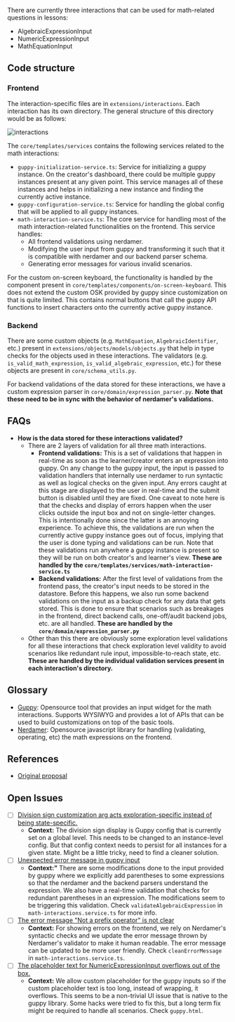 There are currently three interactions that can be used for math-related questions in lessons:
- AlgebraicExpressionInput
- NumericExpressionInput
- MathEquationInput

## Code structure
### Frontend
The interaction-specific files are in `extensions/interactions`. Each interaction has its own directory. The general structure of this directory would be as follows:

![interactions](https://user-images.githubusercontent.com/35144226/228078766-a0fb8b8a-a03b-4df1-add5-59725d41cdeb.PNG)

The `core/templates/services` contains the following services related to the math interactions:
- `guppy-initialization-service.ts`: Service for initializing a guppy instance. On the creator's dashboard, there could be multiple guppy instances present at any given point. This service manages all of these instances and helps in initializing a new instance and finding the currently active instance.
- `guppy-configuration-service.ts`: Service for handling the global config that will be applied to all guppy instances. 
- `math-interaction-service.ts`: The core service for handling most of the math interaction-related functionalities on the frontend. This service handles:
  - All frontend validations using nerdamer.
  - Modifying the user input from guppy and transforming it such that it is compatible with nerdamer and our backend parser schema.
  - Generating error messages for various invalid scenarios.

For the custom on-screen keyboard, the functionality is handled by the component present in `core/templates/components/on-screen-keyboard`. This does not extend the custom OSK provided by guppy since customization on that is quite limited. This contains normal buttons that call the guppy API functions to insert characters onto the currently active guppy instance.

### Backend
There are some custom objects (e.g. `MathEquation`, `AlgebraicIdentifier`, etc.)  present in `extensions/objects/models/objects.py` that help in type checks for the objects used in these interactions. The validators (e.g. `is_valid_math_expression`, `is_valid_algebraic_expression`, etc.) for these objects are present in `core/schema_utils.py`. 

For backend validations of the data stored for these interactions, we have a custom expression parser in `core/domain/expression_parser.py`. **Note that these need to be in sync with the behavior of nerdamer's validations.**

## FAQs
- **How is the data stored for these interactions validated?**
  - There are 2 layers of validation for all three math interactions.
    - **Frontend validations:** This is a set of validations that happen in real-time as soon as the learner/creator enters an expression into guppy. On any change to the guppy input, the input is passed to validation handlers that internally use nerdamer to run syntactic as well as logical checks on the given input. Any errors caught at this stage are displayed to the user in real-time and the submit button is disabled until they are fixed. One caveat to note here is that the checks and display of errors happen when the user clicks outside the input box and not on single-letter changes. This is intentionally done since the latter is an annoying experience. To achieve this, the validations are run when the currently active guppy instance goes out of focus, implying that the user is done typing and validations can be run. Note that these validations run anywhere a guppy instance is present so they will be run on both creator's and learner's view. **These are handled by the `core/templates/services/math-interaction-service.ts`**
    - **Backend validations:** After the first level of validations from the frontend pass, the creator's input needs to be stored in the datastore. Before this happens, we also run some backend validations on the input as a backup check for any data that gets stored. This is done to ensure that scenarios such as breakages in the frontend, direct backend calls, one-off/audit backend jobs, etc. are all handled. **These are handled by the `core/domain/expression_parser.py`**
  - Other than this there are obviously some exploration level validations for all these interactions that check exploration level validity to avoid scenarios like redundant rule input, impossible-to-reach state, etc. **These are handled by the individual validation services present in each interaction's directory.**

## Glossary
- [Guppy](https://guppy.js.org/site/): Opensource tool that provides an input widget for the math interactions. Supports WYSIWYG and provides a lot of APIs that can be used to build customizations on top of the basic tools.
- [Nerdamer](https://nerdamer.com/): Opensource javascript library for handling (validating, operating, etc) the math expressions on the frontend.

## References
- [Original proposal](https://drive.google.com/file/d/1vB3vxvBUEsYivUgTiZrmUYhmReCfQPQE/view)

## Open Issues
- [ ] [Division sign customization arg acts exploration-specific instead of being state-specific.](https://github.com/oppia/oppia/issues/13689)
  - **Context:** The division sign display is Guppy config that is currently set on a global level. This needs to be changed to an instance-level config. But that config context needs to persist for all instances for a given state. Might be a little tricky, need to find a cleaner solution.
- [ ] [Unexpected error message in guppy input](https://github.com/oppia/oppia/issues/16488)
  - **Context:"** There are some modifications done to the input provided by guppy where we explicitly add parentheses to some expressions so that the nerdamer and the backend parsers understand the expression. We also have a real-time validation that checks for redundant parentheses in an expression. The modifications seem to be triggering this validation. Check `validateAlgebraicExpression` in `math-interactions.service.ts` for more info.
- [ ] [The error message "Not a prefix operator" is not clear](https://github.com/oppia/oppia/issues/16358)
  - **Context:** For showing errors on the frontend, we rely on Nerdamer's syntactic checks and we update the error message thrown by Nerdamer's validator to make it human readable. The error message can be updated to be more user friendly. Check `cleanErrorMessage` in `math-interactions.service.ts`.
- [ ] [The placeholder text for NumericExpressionInput overflows out of the box.](https://github.com/oppia/oppia/issues/11747)
  - **Context:** We allow custom placeholder for the guppy inputs so if the custom placeholder text is too long, instead of wrapping, it overflows. This seems to be a non-trivial UI issue that is native to the guppy library. Some hacks were tried to fix this, but a long term fix might be required to handle all scenarios. Check `guppy.html`.

